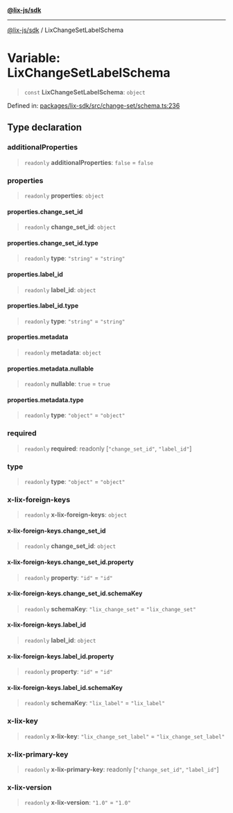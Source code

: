 [**@lix-js/sdk**](../README.md)

***

[@lix-js/sdk](../README.md) / LixChangeSetLabelSchema

# Variable: LixChangeSetLabelSchema

> `const` **LixChangeSetLabelSchema**: `object`

Defined in: [packages/lix-sdk/src/change-set/schema.ts:236](https://github.com/opral/monorepo/blob/fb8153a2c5d4710eaaabf056fe653be88060a185/packages/lix-sdk/src/change-set/schema.ts#L236)

## Type declaration

### additionalProperties

> `readonly` **additionalProperties**: `false` = `false`

### properties

> `readonly` **properties**: `object`

#### properties.change\_set\_id

> `readonly` **change\_set\_id**: `object`

#### properties.change\_set\_id.type

> `readonly` **type**: `"string"` = `"string"`

#### properties.label\_id

> `readonly` **label\_id**: `object`

#### properties.label\_id.type

> `readonly` **type**: `"string"` = `"string"`

#### properties.metadata

> `readonly` **metadata**: `object`

#### properties.metadata.nullable

> `readonly` **nullable**: `true` = `true`

#### properties.metadata.type

> `readonly` **type**: `"object"` = `"object"`

### required

> `readonly` **required**: readonly \[`"change_set_id"`, `"label_id"`\]

### type

> `readonly` **type**: `"object"` = `"object"`

### x-lix-foreign-keys

> `readonly` **x-lix-foreign-keys**: `object`

#### x-lix-foreign-keys.change\_set\_id

> `readonly` **change\_set\_id**: `object`

#### x-lix-foreign-keys.change\_set\_id.property

> `readonly` **property**: `"id"` = `"id"`

#### x-lix-foreign-keys.change\_set\_id.schemaKey

> `readonly` **schemaKey**: `"lix_change_set"` = `"lix_change_set"`

#### x-lix-foreign-keys.label\_id

> `readonly` **label\_id**: `object`

#### x-lix-foreign-keys.label\_id.property

> `readonly` **property**: `"id"` = `"id"`

#### x-lix-foreign-keys.label\_id.schemaKey

> `readonly` **schemaKey**: `"lix_label"` = `"lix_label"`

### x-lix-key

> `readonly` **x-lix-key**: `"lix_change_set_label"` = `"lix_change_set_label"`

### x-lix-primary-key

> `readonly` **x-lix-primary-key**: readonly \[`"change_set_id"`, `"label_id"`\]

### x-lix-version

> `readonly` **x-lix-version**: `"1.0"` = `"1.0"`
